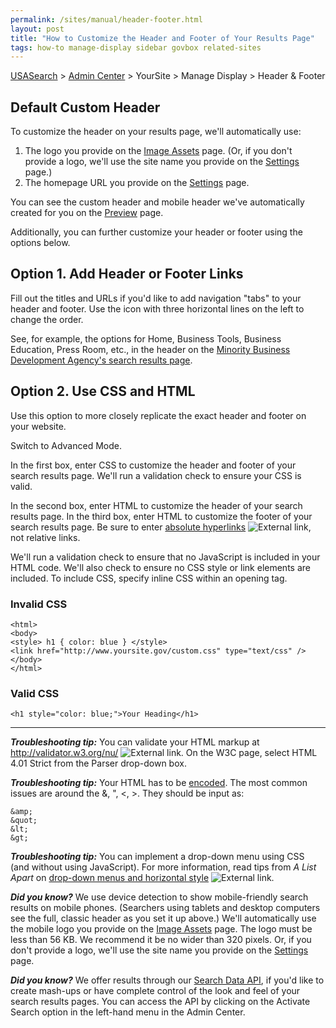 ```yaml
---
permalink: /sites/manual/header-footer.html
layout: post
title: "How to Customize the Header and Footer of Your Results Page"
tags: how-to manage-display sidebar govbox related-sites
---
```

[USASearch](http://usasearch.howto.gov) > [Admin Center](https://search.usa.gov/sites/) > YourSite > Manage Display > Header & Footer

## Default Custom Header

To customize the header on your results page, we'll automatically use:

1. The logo you provide on the [Image Assets](/sites/manual/display-images.html) page. (Or, if you don't provide a logo, we'll use the site name you provide on the [Settings](/sites/manual/settings.html) page.)
2. The homepage URL you provide on the [Settings](/sites/manual/settings.html) page.

You can see the custom header and mobile header we've automatically created for you on the [Preview](/sites/manual/preview.html) page.

Additionally, you can further customize your header or footer using the options below.

## Option 1. Add Header or Footer Links

Fill out the titles and URLs if you'd like to add navigation "tabs" to your header and footer. Use the icon with three horizontal lines on the left to change the order.

See, for example, the options for Home, Business Tools, Business Education, Press Room, etc., in the header on the [Minority Business Development Agency's search results page](http://search.usa.gov/search?query=contracts&affiliate=MBDA).

## Option 2. Use CSS and HTML

Use this option to more closely replicate the exact header and footer on your website.

Switch to Advanced Mode. 

In the first box, enter CSS to customize the header and footer of your search results page. We'll run a validation check to ensure your CSS is valid.

In the second box, enter HTML to customize the header of your search results page. In the third box, enter HTML to customize the footer of your search results page. Be sure to enter [absolute hyperlinks](http://webdesign.about.com/od/beginningtutorials/a/aa040502a.htm) ![External link](https://9fddeb862c037f6d2190-f1564c64756a8cfee25b6b19953b1d23.ssl.cf2.rackcdn.com/external_link.gif), not relative links.

We'll run a validation check to ensure that no JavaScript is included in your HTML code. We'll also check to ensure no CSS style or link elements are included. To include CSS, specify inline CSS within an opening tag.

### Invalid CSS

    <html>
    <body>
    <style> h1 { color: blue } </style>
    <link href="http://www.yoursite.gov/custom.css" type="text/css" />
    </body>
    </html>

### Valid CSS

    <h1 style="color: blue;">Your Heading</h1>

---

***Troubleshooting tip:*** You can validate your HTML markup at <http://validator.w3.org/nu/> ![External link](https://9fddeb862c037f6d2190-f1564c64756a8cfee25b6b19953b1d23.ssl.cf2.rackcdn.com/external_link.gif). On the W3C page, select HTML 4.01 Strict from the Parser drop-down box.

***Troubleshooting tip:*** Your HTML has to be [encoded](http://en.wikipedia.org/wiki/Character_encodings_in_HTML). The most common issues are around the &amp;, &quot;, &lt;, &gt;. They should be input as:

	&amp;
	&quot;
	&lt;
	&gt;


***Troubleshooting tip:*** You can implement a drop-down menu using CSS (and without using JavaScript). For more information, read tips from *A List Apart* on [drop-down menus and horizontal style](http://alistapart.com/article/horizdropdowns) ![External link](https://9fddeb862c037f6d2190-f1564c64756a8cfee25b6b19953b1d23.ssl.cf2.rackcdn.com/external_link.gif).

***Did you know?*** We use device detection to show mobile-friendly search results on mobile phones. (Searchers using tablets and desktop computers see the full, classic header as you set it up above.) We'll automatically use the mobile logo you provide on the [Image Assets](/sites/manual/display-images.html) page. The logo must be less than 56 KB. We recommend it be no wider than 320 pixels. Or, if you don't provide a logo, we'll use the site name you provide on the [Settings](/sites/manual/settings.html) page. 

***Did you know?*** We offer results through our [Search Data API](/sites/manual/api.html), if you'd like to create mash-ups or have complete control of the look and feel of your search results pages. You can access the API by clicking on the Activate Search option in the left-hand menu in the Admin Center.